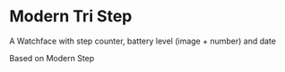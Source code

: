 Modern Tri Step
==================

A Watchface with step counter, battery level (image + number) and date  

Based on Modern Step

